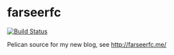 # farseerfc

[![Build Status](https://travis-ci.org/farseerfc/farseerfc.svg?branch=master)](https://travis-ci.org/farseerfc/farseerfc)

Pelican source for my new blog, see http://farseerfc.me/

